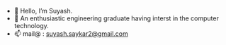 - 👋 Hello, I’m Suyash. 
- 👀 An enthusiastic engineering graduate having interst in the computer technology.
- 📫 mail@ : suyash.saykar2@gmail.com

<!---
iamsuyash1/iamsuyash1 is a ✨ special ✨ repository because its `README.md` (this file) appears on your GitHub profile.
You can click the Preview link to take a look at your changes.
--->
